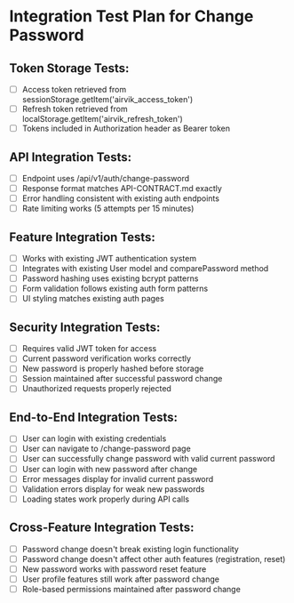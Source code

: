 # Integration Test Plan for Change Password

## Token Storage Tests:
- [ ] Access token retrieved from sessionStorage.getItem('airvik_access_token')
- [ ] Refresh token retrieved from localStorage.getItem('airvik_refresh_token')
- [ ] Tokens included in Authorization header as Bearer token

## API Integration Tests:
- [ ] Endpoint uses /api/v1/auth/change-password
- [ ] Response format matches API-CONTRACT.md exactly
- [ ] Error handling consistent with existing auth endpoints
- [ ] Rate limiting works (5 attempts per 15 minutes)

## Feature Integration Tests:
- [ ] Works with existing JWT authentication system
- [ ] Integrates with existing User model and comparePassword method
- [ ] Password hashing uses existing bcrypt patterns
- [ ] Form validation follows existing auth form patterns
- [ ] UI styling matches existing auth pages

## Security Integration Tests:
- [ ] Requires valid JWT token for access
- [ ] Current password verification works correctly
- [ ] New password is properly hashed before storage
- [ ] Session maintained after successful password change
- [ ] Unauthorized requests properly rejected

## End-to-End Integration Tests:
- [ ] User can login with existing credentials
- [ ] User can navigate to /change-password page
- [ ] User can successfully change password with valid current password
- [ ] User can login with new password after change
- [ ] Error messages display for invalid current password
- [ ] Validation errors display for weak new passwords
- [ ] Loading states work properly during API calls

## Cross-Feature Integration Tests:
- [ ] Password change doesn't break existing login functionality
- [ ] Password change doesn't affect other auth features (registration, reset)
- [ ] New password works with password reset feature
- [ ] User profile features still work after password change
- [ ] Role-based permissions maintained after password change